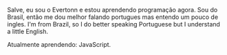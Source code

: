 Salve, eu sou o Evertonn e estou aprendendo programação agora.
Sou do Brasil, então me dou melhor falando portugues mas entendo um pouco de ingles.
I'm from Brazil, so I do better speaking Portuguese but I understand a little English.

Atualmente aprendendo: JavaScript.
